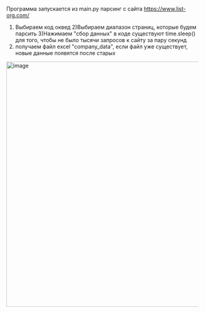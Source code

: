 Программа запускается из main.py
парсинг с сайта https://www.list-org.com/
1) Выбираем код оквед
2)Выбираем диапазон страниц, которые будем парсить
3)Нажимаем "сбор данных"
в коде существуют time.sleep() для того, чтобы не было тысячи запросов к сайту за пару секунд
4) получаем файл excel "company_data", если файл уже существует, новые данные появятся после старых
<img width="643" alt="image" src="https://github.com/user-attachments/assets/a210c0dc-0d1c-4f17-8245-81c538d01ae2" />
